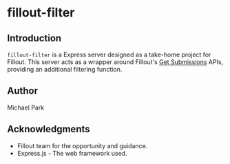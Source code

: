 # fillout-filter

## Introduction

`fillout-filter` is a Express server designed as a take-home project for Fillout. This server acts as a wrapper around Fillout's [Get Submissions](https://www.fillout.com/help/fillout-rest-api#a981e824966448029aeb091e0706d070) APIs, providing an additional filtering function.

## Author

Michael Park

## Acknowledgments

- Fillout team for the opportunity and guidance.
- Express.js - The web framework used.
